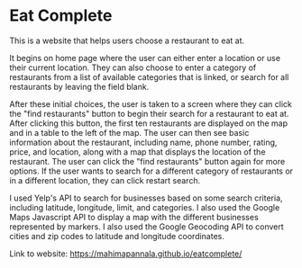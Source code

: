 # Eat Complete
This is a website that helps users choose a restaurant to eat at. 

It begins on home page where the user can either enter a location or use their current location. They can also choose to enter a category of restaurants from a list of available categories that is linked, or search for all restaurants by leaving the field blank. 

After these initial choices, the user is taken to a screen where they can click the "find restaurants" button to begin their search for a restaurant to eat at. After clicking this button, the first ten restaurants are displayed on the map and in a table to the left of the map. The user can then see basic information about the restaurant, including name, phone number, rating, price, and location, along with a map that displays the location of the restaurant. The user can click the "find restaurants" button again for more options. If the user wants to search for a different category of restaurants or in a different location, they can click restart search.

I used Yelp's API to search for businesses based on some search criteria, including latitude, longitude, limit, and categories. I also used the Google Maps Javascript API to display a map with the different businesses represented by markers. I also used the Google Geocoding API to convert cities and zip codes to latitude and longitude coordinates.

Link to website: https://mahimapannala.github.io/eatcomplete/​
